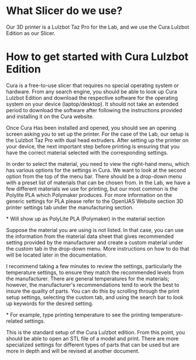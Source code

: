 # What Slicer do we use? 
Our 3D printer is a Lulzbot Taz Pro for the Lab, and we use the Cura Lulzbot Edition as our Slicer. 

# How to get started with Cura Lulzbot Edition 
Cura is a free-to-use slicer that requires no special operating system or hardware. From any search engine, you should be able to look up Cura Lulzbot 
Edition and download the respective software for the operating system on your device (laptop/desktop). It should not take an extended period to download the
software after following the instructions provided and installing it on the Cura website.   

Once Cura Has been installed and opened, you should see an opening screen asking you to set up the printer. For the case of the Lab, our setup is the Lulzbot Taz 
Pro with dual head extruders. After setting up the printer on your device, the next important step before printing is ensuring that you have the correct material 
selected with the corresponding settings. 

In order to select the material, you need to view the right-hand menu, which has various options for the settings in Cura. We want to look 
at the second option from the top of the menu bar. There should be a drop-down menu with a preset list of materials that can be chosen from. In the Lab, we have a few different 
materials we use for printing, but our most common is the Polylite PLA which Polymaker produces. For more information on the generic settings for PLA please refer to the OpenUAS Website section 3D printer settings tab under the manufacturing section. 

\* Will show up as PolyLite PLA (Polymaker) in the material section 

Suppose the material you are using is not listed. In that case, you can use the information from the material data sheet 
that gives recommended setting provided by the manufacturer and create a custom material under the custom 
tab in the drop-down menu. More instructions on how to do that will be located later in the documentation. 


I recommend taking a few minutes to review the settings, particularly the temperature settings, to ensure they match the recommended 
levels from the manufacturer. There are general temperatures for the materials; however, the manufacturer's recommendations
tend to work the best to insure the quailty of parts. You can do this by scrolling through the print setup settings, selecting the custom tab, and using the search bar to look up keywords for the desired setting. 

\* For example, type printing temperature to see the printing temperature-related settings. 

This is the standard setup of the Cura Lulzbot edition. From this point, you should be able to open an STL file of a model and print. There are more specialized settings for different types of parts that can be used but are more in depth and will be revised at another document. 
